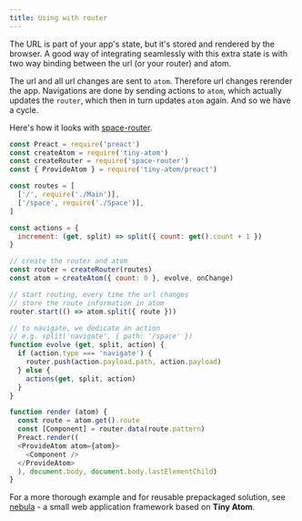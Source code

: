 ```yaml
---
title: Using with router
---
```


The URL is part of your app's state, but it's stored and rendered by the browser. A good way of integrating seamlessly with this extra state is with two way binding between the url (or your router) and atom.

The url and all url changes are sent to `atom`. Therefore url changes rerender the app. Navigations are done by sending actions to `atom`, which actually updates the `router`, which then in turn updates `atom` again. And so we have a cycle.

Here's how it looks with [space-router](https://github.com/KidkArolis/space-router).

```js
const Preact = require('preact')
const createAtom = require('tiny-atom')
const createRouter = require('space-router')
const { ProvideAtom } = require('tiny-atom/preact')

const routes = [
  ['/', require('./Main')],
  ['/space', require('./Space')],
]

const actions = {
  increment: (get, split) => split({ count: get().count + 1 })
}

// create the router and atom
const router = createRouter(routes)
const atom = createAtom({ count: 0 }, evolve, onChange)

// start routing, every time the url changes
// store the route information in atom
router.start(() => atom.split({ route }))

// to navigate, we dedicate an action
// e.g. split('navigate', { path: '/space' })
function evolve (get, split, action) {
  if (action.type === 'navigate') {
    router.push(action.payload.path, action.payload)
  } else {
    actions(get, split, action)
  }
}

function render (atom) {
  const route = atom.get().route
  const [Component] = router.data(route.pattern)
  Preact.render((
  <ProvideAtom atom={atom}>
    <Component />
  </ProvideAtom>
  ), document.body, document.body.lastElementChild)
}
```

For a more thorough example and for reusable prepackaged solution, see [nebula](https://github.com/KidkArolis/nebula) - a small web application framework based on **Tiny Atom**.
